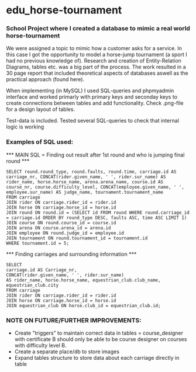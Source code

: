 # edu_horse-tournament
### School Project where I created a database to mimic a real world horse-tournament

We were assigned a topic to mimic how a customer asks for a service. In this case I got the opportunity to model a horse-jump tournament (a sport I had no previous knowledge of). Research and creation of Entity-Relation Diagrams, tables etc. was a big part of the process. The work resulted in a 30 page report that included theoretical aspects of databases aswell as the practical approach (found here). 

When implementing (in MySQL) I used SQL-queries and phpmyadmin interface and worked primarly with primary keys and seconday keys to create connections between tables and add functionality. Check .png-file for a design layout of tables.

Test-data is included. Tested several SQL-queries to check that internal logic is working


### Examples of SQL used:

*** MAIN SQL = Finding out result after 1st round and who is jumping final round ***

```
SELECT round.round_type, round.faults, round.time, carriage.id AS carriage_nr, CONCAT(rider.given_name, ' ', rider.sur_name) AS rider_name, horse.horse_name, arena.arena_name, course.id AS course_nr, course.difficulty_level, CONCAT(employee.given_name, ' ', employee.sur_name) AS judge_name, tournament.tournament_name
FROM carriage
JOIN rider ON carriage.rider_id = rider.id
JOIN horse ON carriage.horse_id = horse.id
JOIN round ON round.id = (SELECT id FROM round WHERE round.carriage_id = carriage.id ORDER BY round_type DESC, faults ASC, time ASC LIMIT 1)
JOIN course ON round.course_id = course.id
JOIN arena ON course.arena_id = arena.id
JOIN employee ON round.judge_id = employee.id
JOIN tournament ON round.tournament_id = tournament.id
WHERE tournament.id = 5;
```

*** Finding carriages and surrounding information *** 

```
SELECT 
carriage.id AS Carriage_nr, 
CONCAT(rider.given_name, ' ', rider.sur_name) 
AS rider_name, horse.horse_name, equestrian_club.club_name, equestrian_club.city
FROM carriage 
JOIN rider ON carriage.rider_id = rider.id
JOIN horse ON carriage.horse_id = horse.id
JOIN equestrian_club ON horse.club_id = equestrian_club.id;
```

### NOTE ON FUTURE/FURTHER IMPROVEMENTS:
- Create "triggers" to maintain correct data in tables = course_designer with certificate B should only be able to be course designer on courses with difficulty level B.
- Create a separate place/db to store images
- Expand tables structure to store data about each carriage directly in table


